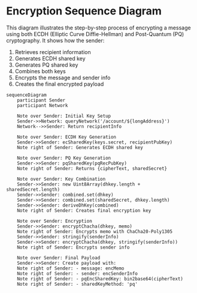 # Encryption Sequence Diagram
This diagram illustrates the step-by-step process of encrypting a message using both ECDH (Elliptic Curve Diffie-Hellman) and Post-Quantum (PQ) cryptography. It shows how the sender:
1. Retrieves recipient information
2. Generates ECDH shared key
3. Generates PQ shared key
4. Combines both keys
5. Encrypts the message and sender info
6. Creates the final encrypted payload

```mermaid
sequenceDiagram
    participant Sender
    participant Network

    Note over Sender: Initial Key Setup
    Sender->>Network: queryNetwork('/account/${longAddress}')
    Network-->>Sender: Return recipientInfo

    Note over Sender: ECDH Key Generation
    Sender->>Sender: ecSharedKey(keys.secret, recipientPubKey)
    Note right of Sender: Generates ECDH shared key

    Note over Sender: PQ Key Generation
    Sender->>Sender: pqSharedKey(pqRecPubKey)
    Note right of Sender: Returns {cipherText, sharedSecret}

    Note over Sender: Key Combination
    Sender->>Sender: new Uint8Array(dhkey.length + sharedSecret.length)
    Sender->>Sender: combined.set(dhkey)
    Sender->>Sender: combined.set(sharedSecret, dhkey.length)
    Sender->>Sender: deriveDhKey(combined)
    Note right of Sender: Creates final encryption key

    Note over Sender: Encryption
    Sender->>Sender: encryptChacha(dhkey, memo)
    Note right of Sender: Encrypts memo with ChaCha20-Poly1305
    Sender->>Sender: stringify(senderInfo)
    Sender->>Sender: encryptChacha(dhkey, stringify(senderInfo))
    Note right of Sender: Encrypts sender info

    Note over Sender: Final Payload
    Sender->>Sender: Create payload with:
    Note right of Sender: - message: encMemo
    Note right of Sender: - sender: encSenderInfo
    Note right of Sender: - pqEncSharedKey: bin2base64(cipherText)
    Note right of Sender: - sharedKeyMethod: 'pq'
```
